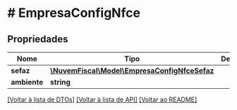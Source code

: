 # # EmpresaConfigNfce

## Propriedades

Nome | Tipo | Descrição | Comentários
------------ | ------------- | ------------- | -------------
**sefaz** | [**\NuvemFiscal\Model\EmpresaConfigNfceSefaz**](EmpresaConfigNfceSefaz.md) |  |
**ambiente** | **string** |  |

[[Voltar à lista de DTOs]](../../README.md#models) [[Voltar à lista de API]](../../README.md#endpoints) [[Voltar ao README]](../../README.md)
